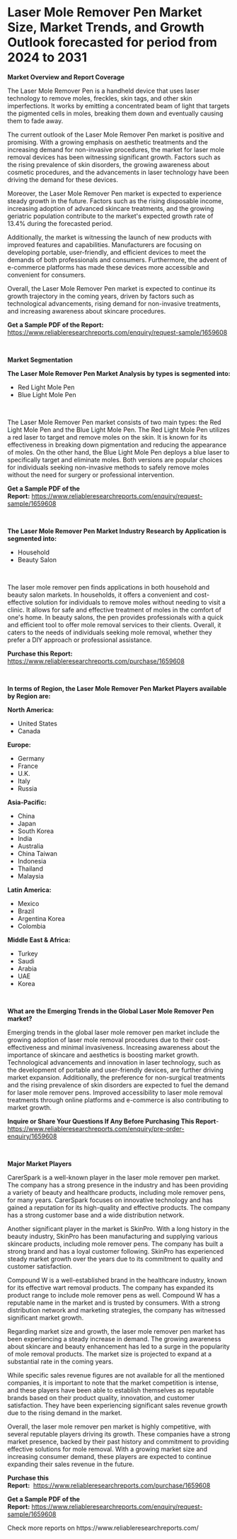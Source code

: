 <p><h1>Laser Mole Remover Pen Market Size, Market Trends, and Growth Outlook forecasted for period from 2024 to 2031</h1></p><p><strong>Market Overview and Report Coverage</strong></p>
<p><p>The Laser Mole Remover Pen is a handheld device that uses laser technology to remove moles, freckles, skin tags, and other skin imperfections. It works by emitting a concentrated beam of light that targets the pigmented cells in moles, breaking them down and eventually causing them to fade away.</p><p>The current outlook of the Laser Mole Remover Pen market is positive and promising. With a growing emphasis on aesthetic treatments and the increasing demand for non-invasive procedures, the market for laser mole removal devices has been witnessing significant growth. Factors such as the rising prevalence of skin disorders, the growing awareness about cosmetic procedures, and the advancements in laser technology have been driving the demand for these devices.</p><p>Moreover, the Laser Mole Remover Pen market is expected to experience steady growth in the future. Factors such as the rising disposable income, increasing adoption of advanced skincare treatments, and the growing geriatric population contribute to the market's expected growth rate of 13.4% during the forecasted period.</p><p>Additionally, the market is witnessing the launch of new products with improved features and capabilities. Manufacturers are focusing on developing portable, user-friendly, and efficient devices to meet the demands of both professionals and consumers. Furthermore, the advent of e-commerce platforms has made these devices more accessible and convenient for consumers.</p><p>Overall, the Laser Mole Remover Pen market is expected to continue its growth trajectory in the coming years, driven by factors such as technological advancements, rising demand for non-invasive treatments, and increasing awareness about skincare procedures.</p></p>
<p><strong>Get a Sample PDF of the Report:</strong> <a href="https://www.reliableresearchreports.com/enquiry/request-sample/1659608">https://www.reliableresearchreports.com/enquiry/request-sample/1659608</a></p>
<p>&nbsp;</p>
<p><strong>Market Segmentation</strong></p>
<p><strong>The Laser Mole Remover Pen Market Analysis by types is segmented into:</strong></p>
<p><ul><li>Red Light Mole Pen</li><li>Blue Light Mole Pen</li></ul></p>
<p>&nbsp;</p>
<p><p>The Laser Mole Remover Pen market consists of two main types: the Red Light Mole Pen and the Blue Light Mole Pen. The Red Light Mole Pen utilizes a red laser to target and remove moles on the skin. It is known for its effectiveness in breaking down pigmentation and reducing the appearance of moles. On the other hand, the Blue Light Mole Pen deploys a blue laser to specifically target and eliminate moles. Both versions are popular choices for individuals seeking non-invasive methods to safely remove moles without the need for surgery or professional intervention.</p></p>
<p><strong>Get a Sample PDF of the Report:</strong>&nbsp;<a href="https://www.reliableresearchreports.com/enquiry/request-sample/1659608">https://www.reliableresearchreports.com/enquiry/request-sample/1659608</a></p>
<p>&nbsp;</p>
<p><strong>The Laser Mole Remover Pen Market Industry Research by Application is segmented into:</strong></p>
<p><ul><li>Household</li><li>Beauty Salon</li></ul></p>
<p>&nbsp;</p>
<p><p>The laser mole remover pen finds applications in both household and beauty salon markets. In households, it offers a convenient and cost-effective solution for individuals to remove moles without needing to visit a clinic. It allows for safe and effective treatment of moles in the comfort of one's home. In beauty salons, the pen provides professionals with a quick and efficient tool to offer mole removal services to their clients. Overall, it caters to the needs of individuals seeking mole removal, whether they prefer a DIY approach or professional assistance.</p></p>
<p><strong>Purchase this Report:</strong>&nbsp; <a href="https://www.reliableresearchreports.com/purchase/1659608">https://www.reliableresearchreports.com/purchase/1659608</a></p>
<p>&nbsp;</p>
<p><strong>In terms of Region, the Laser Mole Remover Pen Market Players available by Region are:</strong></p>
<p>
    <p> <strong> North America: </strong>
        <ul>
            <li>United States</li>
            <li>Canada</li>
        </ul>
        </p> 
    <p> <strong> Europe: </strong>
        <ul>
            <li>Germany</li>
            <li>France</li>
            <li>U.K.</li>
            <li>Italy</li>
            <li>Russia</li>
        </ul>
        </p> 
    <p> <strong> Asia-Pacific: </strong>
        <ul>
            <li>China</li>
            <li>Japan</li>
            <li>South Korea</li>
            <li>India</li>
            <li>Australia</li>
            <li>China Taiwan</li>
            <li>Indonesia</li>
            <li>Thailand</li>
            <li>Malaysia</li>
        </ul>
        </p> 
    <p> <strong> Latin America: </strong>
        <ul>
            <li>Mexico</li>
            <li>Brazil</li>
            <li>Argentina Korea</li>
            <li>Colombia</li>
        </ul>
        </p> 
    <p> <strong> Middle East & Africa: </strong>
        <ul>
            <li>Turkey</li>
            <li>Saudi</li>
            <li>Arabia</li>
            <li>UAE</li>
            <li>Korea</li>
        </ul>
    </p>
    </p>
<p>&nbsp;</p>
<p><strong>What are the Emerging Trends in the Global Laser Mole Remover Pen market?</strong></p>
<p><p>Emerging trends in the global laser mole remover pen market include the growing adoption of laser mole removal procedures due to their cost-effectiveness and minimal invasiveness. Increasing awareness about the importance of skincare and aesthetics is boosting market growth. Technological advancements and innovation in laser technology, such as the development of portable and user-friendly devices, are further driving market expansion. Additionally, the preference for non-surgical treatments and the rising prevalence of skin disorders are expected to fuel the demand for laser mole remover pens. Improved accessibility to laser mole removal treatments through online platforms and e-commerce is also contributing to market growth.</p></p>
<p><strong>Inquire or Share Your Questions If Any Before Purchasing This Report</strong>- <a href="https://www.reliableresearchreports.com/enquiry/pre-order-enquiry/1659608">https://www.reliableresearchreports.com/enquiry/pre-order-enquiry/1659608</a></p>
<p>&nbsp;</p>
<p><strong>Major Market Players</strong></p>
<p><p>CarerSpark is a well-known player in the laser mole remover pen market. The company has a strong presence in the industry and has been providing a variety of beauty and healthcare products, including mole remover pens, for many years. CarerSpark focuses on innovative technology and has gained a reputation for its high-quality and effective products. The company has a strong customer base and a wide distribution network.</p><p>Another significant player in the market is SkinPro. With a long history in the beauty industry, SkinPro has been manufacturing and supplying various skincare products, including mole remover pens. The company has built a strong brand and has a loyal customer following. SkinPro has experienced steady market growth over the years due to its commitment to quality and customer satisfaction.</p><p>Compound W is a well-established brand in the healthcare industry, known for its effective wart removal products. The company has expanded its product range to include mole remover pens as well. Compound W has a reputable name in the market and is trusted by consumers. With a strong distribution network and marketing strategies, the company has witnessed significant market growth.</p><p>Regarding market size and growth, the laser mole remover pen market has been experiencing a steady increase in demand. The growing awareness about skincare and beauty enhancement has led to a surge in the popularity of mole removal products. The market size is projected to expand at a substantial rate in the coming years.</p><p>While specific sales revenue figures are not available for all the mentioned companies, it is important to note that the market competition is intense, and these players have been able to establish themselves as reputable brands based on their product quality, innovation, and customer satisfaction. They have been experiencing significant sales revenue growth due to the rising demand in the market.</p><p>Overall, the laser mole remover pen market is highly competitive, with several reputable players driving its growth. These companies have a strong market presence, backed by their past history and commitment to providing effective solutions for mole removal. With a growing market size and increasing consumer demand, these players are expected to continue expanding their sales revenue in the future.</p></p>
<p><strong>Purchase this Report:</strong>&nbsp;&nbsp;<a href="https://www.reliableresearchreports.com/purchase/1659608">https://www.reliableresearchreports.com/purchase/1659608</a></p>
<p></p>
<p><strong>Get a Sample PDF of the Report:</strong>&nbsp;<a href="https://www.reliableresearchreports.com/enquiry/request-sample/1659608">https://www.reliableresearchreports.com/enquiry/request-sample/1659608</a></p>
<p>Check more reports on https://www.reliableresearchreports.com/</p>